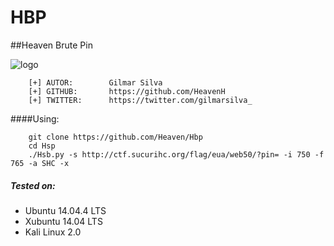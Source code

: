 # HBP
##Heaven Brute Pin

![logo](logo.png)

```
    [+] AUTOR:        Gilmar Silva
    [+] GITHUB:       https://github.com/HeavenH
    [+] TWITTER:      https://twitter.com/gilmarsilva_
```

####Using:
```
    git clone https://github.com/Heaven/Hbp
    cd Hsp
    ./Hsb.py -s http://ctf.sucurihc.org/flag/eua/web50/?pin= -i 750 -f 765 -a SHC -x
```

##### Tested on:

* Ubuntu 14.04.4 LTS
* Xubuntu 14.04 LTS
* Kali Linux 2.0
